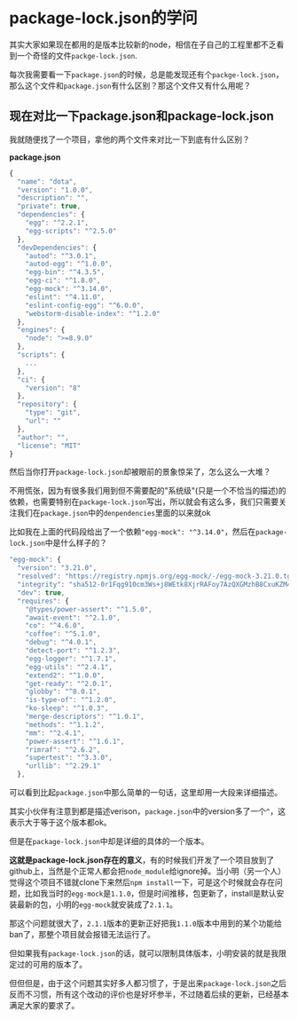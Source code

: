 # package-lock.json的学问

其实大家如果现在都用的是版本比较新的node，相信在子自己的工程里都不乏看到一个奇怪的文件`packge-lock.json`.

每次我需要看一下`package.json`的时候，总是能发现还有个`packge-lock.json`，那么这个文件和`package.json`有什么区别？那这个文件又有什么用呢？

## 现在对比一下package.json和package-lock.json

我就随便找了一个项目，拿他的两个文件来对比一下到底有什么区别？

**package.json**
```js
{
  "name": "dota",
  "version": "1.0.0",
  "description": "",
  "private": true,
  "dependencies": {
    "egg": "^2.2.1",
    "egg-scripts": "^2.5.0"
  },
  "devDependencies": {
    "autod": "^3.0.1",
    "autod-egg": "^1.0.0",
    "egg-bin": "^4.3.5",
    "egg-ci": "^1.8.0",
    "egg-mock": "^3.14.0",
    "eslint": "^4.11.0",
    "eslint-config-egg": "^6.0.0",
    "webstorm-disable-index": "^1.2.0"
  },
  "engines": {
    "node": ">=8.9.0"
  },
  "scripts": {
    ...
  },
  "ci": {
    "version": "8"
  },
  "repository": {
    "type": "git",
    "url": ""
  },
  "author": "",
  "license": "MIT"
}
```

然后当你打开`package-lock.json`却被眼前的景象惊呆了，怎么这么一大堆？

不用慌张，因为有很多我们用到但不需要配的"系统级"(只是一个不恰当的描述)的依赖，也需要特别在`package-lock.json`写出，所以就会有这么多，我们只需要关注我们在`package.json`中的`denpendencies`里面的以来就ok

比如我在上面的代码段给出了一个依赖`"egg-mock": "^3.14.0"`，然后在`package-lock.json`中是什么样子的？

```js
"egg-mock": {
  "version": "3.21.0",
  "resolved": "https://registry.npmjs.org/egg-mock/-/egg-mock-3.21.0.tgz",
  "integrity": "sha512-0r1Fqg910cm3Ws+j8WEtk8XjrRAFoy7AzQXGMzhB8CxuKZM4ZU45fnWHSB0kdClMtatWTyLzYDtVDBc5ASd1PQ==",
  "dev": true,
  "requires": {
    "@types/power-assert": "^1.5.0",
    "await-event": "^2.1.0",
    "co": "^4.6.0",
    "coffee": "^5.1.0",
    "debug": "^4.0.1",
    "detect-port": "^1.2.3",
    "egg-logger": "^1.7.1",
    "egg-utils": "^2.4.1",
    "extend2": "^1.0.0",
    "get-ready": "^2.0.1",
    "globby": "^8.0.1",
    "is-type-of": "^1.2.0",
    "ko-sleep": "^1.0.3",
    "merge-descriptors": "^1.0.1",
    "methods": "^1.1.2",
    "mm": "^2.4.1",
    "power-assert": "^1.6.1",
    "rimraf": "^2.6.2",
    "supertest": "^3.3.0",
    "urllib": "^2.29.1"
  },
```

可以看到比起`package.json`中那么简单的一句话，这里却用一大段来详细描述。

其实小伙伴有注意到都是描述verison，`package.json`中的version多了一个`^`，这表示大于等于这个版本都ok。

但是在`package-lock.json`中却是详细的具体的一个版本。

**这就是package-lock.json存在的意义**，有的时候我们开发了一个项目放到了github上，当然是个正常人都会把`node_module`给ignore掉。当小明（另一个人）觉得这个项目不错就clone下来然后`npm install`一下，可是这个时候就会存在问题，比如我当时的`egg-mock`是`1.1.0`，但是时间推移，包更新了，install是默认安装最新的包，小明的`egg-mock`就安装成了`2.1.1`。

那这个问题就很大了，`2.1.1`版本的更新正好把我`1.1.0`版本中用到的某个功能给ban了，那整个项目就会报错无法运行了。

但如果我有`package-lock.json`的话，就可以限制具体版本，小明安装的就是我限定过的可用的版本了。

但但但是，由于这个问题其实好多人都习惯了，于是出来`package-lock.json`之后反而不习惯，所有这个改动的评价也是好坏参半，不过随着后续的更新，已经基本满足大家的要求了。